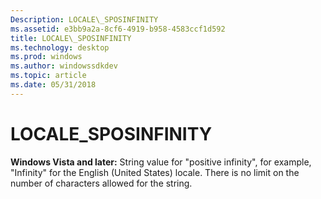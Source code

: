 ```yaml
---
Description: LOCALE\_SPOSINFINITY
ms.assetid: e3bb9a2a-8cf6-4919-b958-4583ccf1d592
title: LOCALE\_SPOSINFINITY
ms.technology: desktop
ms.prod: windows
ms.author: windowssdkdev
ms.topic: article
ms.date: 05/31/2018
---
```


# LOCALE\_SPOSINFINITY

**Windows Vista and later:** String value for "positive infinity", for example, "Infinity" for the English (United States) locale. There is no limit on the number of characters allowed for the string.

 

 



